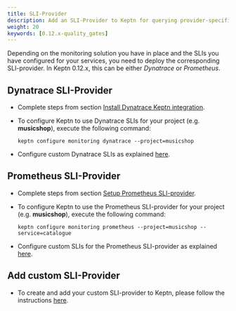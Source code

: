 ```yaml
---
title: SLI-Provider
description: Add an SLI-Provider to Keptn for querying provider-specific SLIs.
weight: 20
keywords: [0.12.x-quality_gates]
---
```


Depending on the monitoring solution you have in place and the SLIs you have configured for your services, you need to deploy the corresponding SLI-provider. In Keptn 0.12.x, this can be either *Dynatrace* or *Prometheus*. 

## Dynatrace SLI-Provider

* Complete steps from section [Install Dynatrace Keptn integration](../../monitoring/dynatrace/install/#install-dynatrace-keptn-integration).

* To configure Keptn to use Dynatrace SLIs for your project (e.g. **musicshop**), execute the following command:

    ```console
    keptn configure monitoring dynatrace --project=musicshop
    ```

* Configure custom Dynatrace SLIs as explained [here](../../monitoring/dynatrace/configure_slis/).

## Prometheus SLI-Provider

* Complete steps from section [Setup Prometheus SLI-provider](../../monitoring/prometheus/install/#setup-prometheus-sli-provider).

* To configure Keptn to use the Prometheus SLI-provider for your project (e.g. **musicshop**), execute the following command:

    ```console
    keptn configure monitoring prometheus --project=musicshop --service=catalogue
    ```

* Configure custom SLIs for the Prometheus SLI-provider as explained [here](../../monitoring/prometheus/install/#configure-custom-prometheus-slis).

## Add custom SLI-Provider

* To create and add your custom SLI-provider to Keptn, please follow the instructions [here](../../integrations/sli_provider/).

